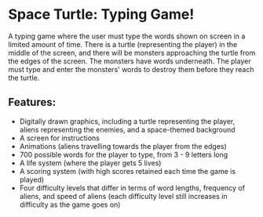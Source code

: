 # Space Turtle: Typing Game!

A typing game where the user must type the words shown on screen in a limited amount of time. There is a turtle (representing the player) in the middle of the screen, and there will be monsters approaching the turtle from the edges of the screen. The monsters have words underneath. The player must type and enter the monsters' words to destroy them before they reach the turtle.

## Features:
* Digitally drawn graphics, including a turtle representing the player, aliens representing the enemies, and a space-themed background
* A screen for instructions
* Animations (aliens travelling towards the player from the edges)
* 700 possible words for the player to type, from 3 - 9 letters long
* A life system (where the player gets 5 lives)
* A scoring system (with high scores retained each time the game is played)
* Four difficulty levels that differ in terms of word lengths, frequency of aliens, and speed of aliens (each difficulty level still increases in difficulty as the game goes on)
